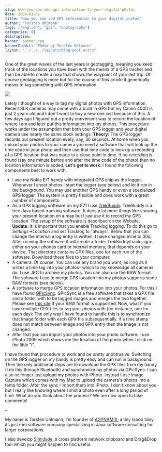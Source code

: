 ```yaml
---
slug: how-you-can-add-gps-information-to-your-digital-photos
date: 2009-03-02
title: "How you can add GPS information to your digital photos"
author: "Torsten Uhlmann"
tags: ["english", "gps", "photography"]
categories: []
description:
banner: banner.jpg
bannerCredit: "Photo by Torsten Uhlmann"
layout: "../../../layouts/blog-post.astro"
---
```


One of the great waves of the last years is geotagging, meaning you keep track of the locations you have been with the means of a GPS tracker and than be able to create a map that shows the waypoint of your last trip. Of course geotagging is more but for the course of this article it generically means to tag something with GPS information.

[![](http://blog.agynamix.de/wp-content/uploads/2009/03/gps_tagged_photo-300x299.jpg)](./gps_tagged_photo.jpg)

Lately I thought of a way to tag my digital photos with GPS information. Recent SLR cameras may come with a build in GPS but my Canon 400D is just 2 years old and I don't wont to buy a new one just because of this. A few days ago I figured out a pretty convenient way to record the location of where I am and later put this information into my photos. This procedure works under the assumption that both your GPS logger and your digital camera use nearly the same clock settings. **Theory:** The GPS logger records our present location every, say, 30 seconds. At home when you upload your photos to your camera you need a software that will look up the time code in your photo and then use that time code to look up a recording of a GPS location that was made to a close point in time. If no recording is found (say one minute before and after the time code of the photo) then no location information is added. **Let's get to work:** I found the following components best to work with:

-   I use my Nokia E71 handy with integrated GPS chip as the logger. Whenever I shoot photos I start the logger (see below) and let it run in the background. You may use another GPS handy or even a specialized GPS logger. The system is pretty flexible and does work with a great number of components.
-   As a GPS logging software on my E71 I use [TrekBuddy](http://linuxtechs.net/kruch/tb/forum/index.php). TrekBuddy is a free Java based tracking software. It does a lot more things like showing your present location on a map but I just use it to record my GPS location. The setup of the software is described on the Website. **Update:** It is important that you enable Tracklog logging. To do this go to *Settings-&gt;Location* and set Tracklog to "always". Below that you can change the interval a log entry is written. I have changed mine to 30s. After running the software it will create a folder TrekBuddy/tracks-gpx either on your phones card or internal memory, that depends on your device. That directory contains GPX files, one for each run of the software. Download these files to your computer.
-   A camera. Of course. You can use any brand you want, as long as it writes a time tag into your photos- which to my knowledge all cameras do. I use JPG to archive my photos. You can also use the RAW format. The software I use to merge GPS location into my photos supports some RAW formats (see below).
-   A software to merge GPS location information into your photos. For this I have found [GPicSync](http://code.google.com/p/gpicsync/). GPicSync is a free software that takes a GPX file and a folder with to be tagged images and merges the two together. Please see [this site](http://code.google.com/p/gpicsync/wiki/RawFormats) if your RAW format is supported. Now, what if you have multiple GPX files to tag your photos with (for instance, one for each day): The only way I have found to handle this is to synchronize that image folder with each GPX file subsequentially. If a time stamp does not match between image and GPX entry then the image is not changed.
-   After that you can import your photos into your photo software. I use iPhoto 2009 which shows me the location of the photo when I click on the little "i".

I have found that procedure to work and be pretty unobtrusive. Switching on the GPS logger on my handy is pretty easy and can run in background. Then the only additional steps are to download the GPX files from my handy (I do this through Bluetooth) and synchronize my photos via GPicSync. I can also no longer just upload my photos with iPhoto. Instead I use Image Capture which comes with my Mac to upload the camera's photos into a temp folder. After the sync I import them into iPhoto. I don't know about you but I really like knowing where I shot a photo even after a long period of time. What do you think about the process? We are now open to take comments!

–

My name is Torsten Uhlmann, I’m founder of [AGYNAMIX](http://www.agynamix.de/), a tiny (sooo tiiiny its just me) software company specializing in Java software consulting for larger corporations.

I also develop [Simidude](http://www.simidude.com/), a cross platform network clipboard and Drag&Drop tool which you might happen to find useful.
